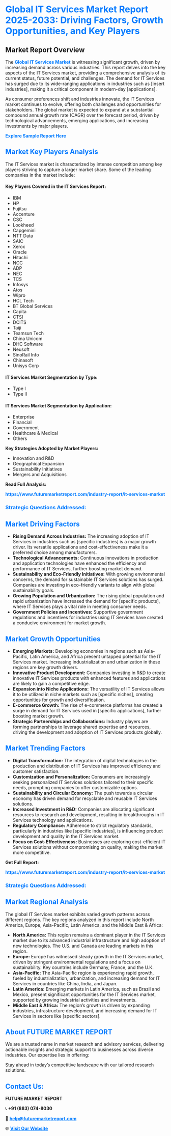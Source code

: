 <h1 style="color: #007BFF;">Global IT Services Market Report 2025-2033: Driving Factors, Growth Opportunities, and Key Players</h1>

<section id="overview">
<h2>Market Report Overview</h2>
<p>The <a href="https://www.futuremarketreport.com/industry-report/it-services-market" style="color: #007BFF; text-decoration: none;"><strong>Global IT Services Market</strong></a> is witnessing significant growth, driven by increasing demand across various industries. This report delves into the key aspects of the IT Services market, providing a comprehensive analysis of its current status, future potential, and challenges. The demand for IT Services has surged due to its wide-ranging applications in industries such as [insert industries], making it a critical component in modern-day [applications].</p>
<p>As consumer preferences shift and industries innovate, the IT Services market continues to evolve, offering both challenges and opportunities for stakeholders. The global market is expected to expand at a substantial compound annual growth rate (CAGR) over the forecast period, driven by technological advancements, emerging applications, and increasing investments by major players.</p>
</section>

<section id="overview">
<p><a href="https://www.futuremarketreport.com/request-sample/reportId=104258" style="color: #007BFF; text-decoration: none;"><strong>Explore Sample Report Here</strong></a></p>
</section>

<section id="key-players">
<h2 style="color: #007BFF;">Market Key Players Analysis</h2>
<p>The IT Services market is characterized by intense competition among key players striving to capture a larger market share. Some of the leading companies in the market include:</p>
<h4>Key Players Covered in the IT Services Report:</h4>
<ul><li>IBM</li><li>HP</li><li>Fujitsu</li><li>Accenture</li><li>CSC</li><li>Lookheed</li><li>Capgemini</li><li>NTT Data</li><li>SAIC</li><li>Xerox</li><li>Oracle</li><li>Hitachi</li><li>NCC</li><li>ADP</li><li>NEC</li><li>TCS</li><li>Infosys</li><li>Atos</li><li>Wipro</li><li>HCL Tech</li><li>BT Global Services</li><li>Capita</li><li>CTSI</li><li>DCITS</li><li>Taiji</li><li>Teamsun Tech</li><li>China Unicom</li><li>DHC Software</li><li>Neusoft</li><li>SinoRail Info</li><li>Chinasoft</li><li>Unisys Corp</li></ul>
<h4>IT Services Market Segmentation by Type:</h4>
<ul><li>Type I</li><li>Type II</li></ul>

<h4>IT Services Market Segmentation by Application:</h4>
<ul><li>Enterprise</li><li>Financial</li><li>Government</li><li>Healthcare &amp; Medical</li><li>Others</li></ul>
<p><strong>Key Strategies Adopted by Market Players:</strong></p>
<ul>
<li>Innovation and R&D</li>
<li>Geographical Expansion</li>
<li>Sustainability Initiatives</li>
<li>Mergers and Acquisitions</li>
</ul>
</section>

<section>
<p><strong>Read Full Analysis: </strong></p><a href="https://www.futuremarketreport.com/industry-report/it-services-market" style="color: #007BFF; text-decoration: none;"><strong>https://www.futuremarketreport.com/industry-report/it-services-market</strong></a>
<h3 style="color: #007BFF;">Strategic Questions Addressed:</h3>
</section>

<section id="driving-factors">
<h2 style="color: #007BFF;">Market Driving Factors</h2>
<ul>
<li><strong>Rising Demand Across Industries:</strong> The increasing adoption of IT Services in industries such as [specific industries] is a major growth driver. Its versatile applications and cost-effectiveness make it a preferred choice among manufacturers.</li>
<li><strong>Technological Advancements:</strong> Continuous innovations in production and application technologies have enhanced the efficiency and performance of IT Services, further boosting market demand.</li>
<li><strong>Sustainability and Eco-Friendly Initiatives:</strong> With growing environmental concerns, the demand for sustainable IT Services solutions has surged. Companies are investing in eco-friendly variants to align with global sustainability goals.</li>
<li><strong>Growing Population and Urbanization:</strong> The rising global population and rapid urbanization have increased the demand for [specific products], where IT Services plays a vital role in meeting consumer needs.</li>
<li><strong>Government Policies and Incentives:</strong> Supportive government regulations and incentives for industries using IT Services have created a conducive environment for market growth.</li>
</ul>
</section>

<section id="growth-opportunities">
<h2 style="color: #007BFF;">Market Growth Opportunities</h2>
<ul>
<li><strong>Emerging Markets:</strong> Developing economies in regions such as Asia-Pacific, Latin America, and Africa present untapped potential for the IT Services market. Increasing industrialization and urbanization in these regions are key growth drivers.</li>
<li><strong>Innovative Product Development:</strong> Companies investing in R&D to create innovative IT Services products with enhanced features and applications are likely to gain a competitive edge.</li>
<li><strong>Expansion into Niche Applications:</strong> The versatility of IT Services allows it to be utilized in niche markets such as [specific niches], creating opportunities for growth and diversification.</li>
<li><strong>E-commerce Growth:</strong> The rise of e-commerce platforms has created a surge in demand for IT Services used in [specific applications], further boosting market growth.</li>
<li><strong>Strategic Partnerships and Collaborations:</strong> Industry players are forming partnerships to leverage shared expertise and resources, driving the development and adoption of IT Services products globally.</li>
</ul>
</section>

<section id="trending-factors">
<h2 style="color: #007BFF;">Market Trending Factors</h2>
<ul>
<li><strong>Digital Transformation:</strong> The integration of digital technologies in the production and distribution of IT Services has improved efficiency and customer satisfaction.</li>
<li><strong>Customization and Personalization:</strong> Consumers are increasingly seeking personalized IT Services solutions tailored to their specific needs, prompting companies to offer customizable options.</li>
<li><strong>Sustainability and Circular Economy:</strong> The push towards a circular economy has driven demand for recyclable and reusable IT Services solutions.</li>
<li><strong>Increased Investment in R&D:</strong> Companies are allocating significant resources to research and development, resulting in breakthroughs in IT Services technology and applications.</li>
<li><strong>Regulatory Compliance:</strong> Adherence to strict regulatory standards, particularly in industries like [specific industries], is influencing product development and quality in the IT Services market.</li>
<li><strong>Focus on Cost-Effectiveness:</strong> Businesses are exploring cost-efficient IT Services solutions without compromising on quality, making the market more competitive.</li>
</ul>
</section>

<section>
<p><strong>Get Full Report: </strong></p><a href="https://www.futuremarketreport.com/industry-report/it-services-market" style="color: #007BFF; text-decoration: none;"><strong>https://www.futuremarketreport.com/industry-report/it-services-market</strong></a>
<h3 style="color: #007BFF;">Strategic Questions Addressed:</h3>
</section>


<section id="regional-analysis">
<h2 style="color: #007BFF;">Market Regional Analysis</h2>
<p>The global IT Services market exhibits varied growth patterns across different regions. The key regions analyzed in this report include North America, Europe, Asia-Pacific, Latin America, and the Middle East & Africa:</p>
<ul>
<li><strong>North America:</strong> This region remains a dominant player in the IT Services market due to its advanced industrial infrastructure and high adoption of new technologies. The U.S. and Canada are leading markets in this region.</li>
<li><strong>Europe:</strong> Europe has witnessed steady growth in the IT Services market, driven by stringent environmental regulations and a focus on sustainability. Key countries include Germany, France, and the U.K.</li>
<li><strong>Asia-Pacific:</strong> The Asia-Pacific region is experiencing rapid growth, fueled by industrialization, urbanization, and increasing demand for IT Services in countries like China, India, and Japan.</li>
<li><strong>Latin America:</strong> Emerging markets in Latin America, such as Brazil and Mexico, present significant opportunities for the IT Services market, supported by growing industrial activities and investments.</li>
<li><strong>Middle East & Africa:</strong> The region’s growth is driven by expanding industries, infrastructure development, and increasing demand for IT Services in sectors like [specific sectors].</li>
</ul>
</section>

<footer>
<h2 style="color: #007BFF;">About FUTURE MARKET REPORT</h2>
<p>We are a trusted name in market research and advisory services, delivering actionable insights and strategic support to businesses across diverse industries. Our expertise lies in offering:</p>

<p>Stay ahead in today’s competitive landscape with our tailored research solutions.</p>

<h2 style="color: #007BFF;">Contact Us:</h2>
<p><strong>FUTURE MARKET REPORT</strong></p>
<p>📞 <strong>+91 (883) 074-8030</strong></p>
<p>📧 <strong><a href="mailto:help@futuremarketreport.com" style="color: #007BFF;">help@futuremarketreport.com</a></strong></p>
<p>🌐 <strong><a href="https://www.futuremarketreport.com/" style="color: #007BFF;">Visit Our Website</a></strong></p>
</footer>